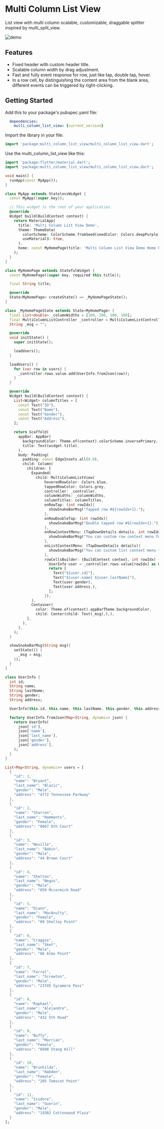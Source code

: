 <!--
This README describes the package. If you publish this package to pub.dev,
this README's contents appear on the landing page for your package.

For information about how to write a good package README, see the guide for
[writing package pages](https://dart.dev/tools/pub/writing-package-pages).

For general information about developing packages, see the Dart guide for
[creating packages](https://dart.dev/guides/libraries/create-packages)
and the Flutter guide for
[developing packages and plugins](https://flutter.dev/to/develop-packages).
-->

# Multi Column List View

List view with multi column scalable, customizable, draggable splitter inspired by multi_split_view.

![demo](https://github.com/tinymahua/flutter_multi_column_list_view/blob/main/doc/images/demo.png)

## Features

* Fixed header with custom header title.
* Scalable column width by drag adjustment.
* Fast and fully event response for row, just like tap, double tap, hover.
* In a row cell, by distinguishing the content area from the blank area, different events can be triggered by right-clicking.

## Getting Started

Add this to your package's pubspec.yaml file:
```yaml
  dependencies:
    multi_column_list_view: {current_version}
```

Import the library in your file:
```dart
import 'package:multi_column_list_view/multi_column_list_view.dart';
```

Use the multi_column_list_view like this:
```dart
import 'package:flutter/material.dart';
import 'package:multi_column_list_view/multi_column_list_view.dart';

void main() {
  runApp(const MyApp());
}

class MyApp extends StatelessWidget {
  const MyApp({super.key});

  // This widget is the root of your application.
  @override
  Widget build(BuildContext context) {
    return MaterialApp(
      title: 'Multi Column List View Demo',
      theme: ThemeData(
        colorScheme: ColorScheme.fromSeed(seedColor: Colors.deepPurple),
        useMaterial3: true,
      ),
      home: const MyHomePage(title: 'Multi Column List View Demo Home Page'),
    );
  }
}

class MyHomePage extends StatefulWidget {
  const MyHomePage({super.key, required this.title});

  final String title;

  @override
  State<MyHomePage> createState() => _MyHomePageState();
}

class _MyHomePageState extends State<MyHomePage> {
  final List<double> _columnWidths = [100, 200, 100, 100];
  final MultiColumnListController _controller = MultiColumnListController();
  String _msg = "";

  @override
  void initState() {
    super.initState();

    loadUsers();
  }

  loadUsers() {
    for (var row in users) {
      _controller.rows.value.add(UserInfo.fromJson(row));
    }
  }

  @override
  Widget build(BuildContext context) {
    List<Widget> columnTitles = [
      const Text("ID"),
      const Text("Name"),
      const Text("Gender"),
      const Text("Address"),
    ];

    return Scaffold(
      appBar: AppBar(
        backgroundColor: Theme.of(context).colorScheme.inversePrimary,
        title: Text(widget.title),
      ),
      body: Padding(
        padding: const EdgeInsets.all(8.0),
        child: Column(
          children: [
            Expanded(
              child: MultiColumnListView(
                  hoveredRowColor: Colors.blue,
                  tappedRowColor: Colors.grey,
                  controller: _controller,
                  columnWidths: _columnWidths,
                  columnTitles: columnTitles,
                  onRowTap: (int rowIdx){
                    showSnakeBarMsg("Tapped row #${rowIdx+1}.");
                  },
                  onRowDoubleTap: (int rowIdx){
                    showSnakeBarMsg("Double tapped row #${rowIdx+1}.");
                  },
                  onRowContextMenu: (TapDownDetails details, int rowIdx){
                    showSnakeBarMsg("You can custom row context menu for row #${rowIdx+1}.");
                  },
                  onListContextMenu: (TapDownDetails details){
                    showSnakeBarMsg("You can custom list context menu for blank area in row cells.");
                  },
                  rowCellsBuilder: (BuildContext context, int rowIdx) {
                    UserInfo user = _controller.rows.value[rowIdx] as UserInfo;
                    return [
                      Text("${user.id}"),
                      Text("${user.name} ${user.lastName}"),
                      Text(user.gender),
                      Text(user.address,),
                    ];
                  }),
            ),
            Container(
              color: Theme.of(context).appBarTheme.backgroundColor,
              child: Center(child: Text(_msg),),),
          ],
        ),
      ),
    );
  }

  showSnakeBarMsg(String msg){
    setState(() {
      _msg = msg;
    });
  }
}

class UserInfo {
  int id;
  String name;
  String lastName;
  String gender;
  String address;

  UserInfo(this.id, this.name, this.lastName, this.gender, this.address);

  factory UserInfo.fromJson(Map<String, dynamic> json) {
    return UserInfo(
      json['id'],
      json['name'],
      json['last_name'],
      json['gender'],
      json['address'],
    );
  }
}

List<Map<String, dynamic>> users = [
  {
    "id": 1,
    "name": "Bryant",
    "last_name": "Blazic",
    "gender": "Male",
    "address": "4772 Tennessee Parkway"
  },
  {
    "id": 2,
    "name": "Sharron",
    "last_name": "Hamments",
    "gender": "Female",
    "address": "0067 6th Court"
  },
  {
    "id": 3,
    "name": "Neville",
    "last_name": "Babin",
    "gender": "Male",
    "address": "44 Brown Court"
  },
  {
    "id": 4,
    "name": "Shelton",
    "last_name": "Negus",
    "gender": "Male",
    "address": "059 Mccormick Road"
  },
  {
    "id": 5,
    "name": "Diann",
    "last_name": "MacAnulty",
    "gender": "Female",
    "address": "89 Shelley Point"
  },
  {
    "id": 6,
    "name": "Craggie",
    "last_name": "Sket",
    "gender": "Male",
    "address": "86 Almo Point"
  },
  {
    "id": 7,
    "name": "Farrel",
    "last_name": "Screwton",
    "gender": "Male",
    "address": "23745 Sycamore Pass"
  },
  {
    "id": 8,
    "name": "Raphael",
    "last_name": "Alejandre",
    "gender": "Male",
    "address": "432 5th Road"
  },
  {
    "id": 9,
    "name": "Buffy",
    "last_name": "Marrian",
    "gender": "Female",
    "address": "6098 Stang Hill"
  },
  {
    "id": 10,
    "name": "Brunhilda",
    "last_name": "Habden",
    "gender": "Female",
    "address": "205 Tomscot Point"
  },
  {
    "id": 11,
    "name": "Isidore",
    "last_name": "Guerin",
    "gender": "Male",
    "address": "19382 Cottonwood Plaza"
  }
];

```

